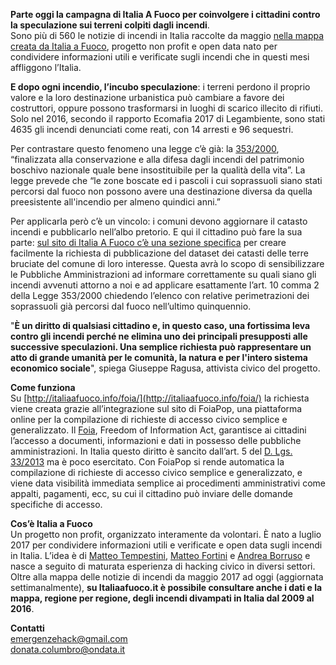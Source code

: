 
**Parte oggi la campagna di Italia A Fuoco per coinvolgere i cittadini contro la speculazione sui terreni colpiti dagli incendi**.<br>
Sono più di 560 le notizie di incendi in Italia raccolte da maggio [nella mappa creata da Italia a Fuoco](http://italiaafuoco.info/2017-07-18-new-mappa-notizie/), progetto non profit e open data nato per condividere informazioni utili e verificate sugli incendi che in questi mesi affliggono l’Italia.

**E dopo ogni incendio, l’incubo speculazione**: i terreni perdono il proprio valore e la loro destinazione urbanistica può cambiare a favore dei costruttori, oppure possono trasformarsi in luoghi di scarico illecito di rifiuti. Solo nel 2016, secondo il rapporto Ecomafia 2017 di Legambiente, sono stati 4635 gli incendi denunciati come reati, con 14 arresti e 96 sequestri.

Per contrastare questo fenomeno una legge c’è già: la [353/2000](http://www.normattiva.it/uri-res/N2Ls?urn:nir:stato:legge:2000-11-21;353!vig=), “finalizzata alla conservazione e alla difesa dagli incendi del patrimonio boschivo nazionale quale bene insostituibile per la qualità della vita”. La legge prevede che “le zone boscate ed i pascoli i cui soprassuoli siano stati percorsi dal fuoco non possono avere una destinazione diversa da quella preesistente all'incendio per almeno quindici anni.”

Per applicarla però c’è un vincolo: i comuni devono aggiornare il catasto incendi e pubblicarlo nell’albo pretorio. E qui il cittadino può fare la sua parte: [sul sito di Italia A Fuoco c’è una sezione specifica](http://italiaafuoco.info/foia/) per creare facilmente la richiesta di pubblicazione del dataset dei catasti delle terre bruciate del comune di loro interesse. Questa avrà lo scopo di sensibilizzare le Pubbliche Amministrazioni ad informare correttamente su quali siano gli incendi avvenuti attorno a noi e ad applicare esattamente l’art. 10 comma 2 della Legge 353/2000 chiedendo l’elenco con relative perimetrazioni dei soprassuoli già percorsi dal fuoco nell’ultimo quinquennio.

"**È un diritto di qualsiasi cittadino e, in questo caso, una fortissima leva contro gli incendi perché ne elimina uno dei principali presupposti alle successive speculazioni. Una semplice richiesta può rappresentare un atto di grande umanità per le comunità, la natura e per l'intero sistema economico sociale**", spiega Giuseppe Ragusa, attivista civico del progetto.

**Come funziona**<br>
Su [http://italiaafuoco.info/foia/](http://italiaafuoco.info/foia/) la richiesta viene creata grazie all’integrazione sul sito di FoiaPop, una piattaforma online per la compilazione di richieste di accesso civico semplice e generalizzato. Il [Foia](http://www.funzionepubblica.gov.it/articolo/dipartimento/01-06-2017/circolare-n-2-2017-attuazione-delle-norme-sull%E2%80%99accesso-civico), Freedom of Information Act, garantisce ai cittadini l’accesso a documenti, informazioni e dati in possesso delle pubbliche amministrazioni. In Italia questo diritto è sancito dall’art. 5 del [D. Lgs. 33/2013](http://www.normattiva.it/uri-res/N2Ls?urn:nir:stato:decreto.legislativo:2013-03-14;33!vig=) ma è poco esercitato. Con FoiaPop si rende automatica la compilazione di richieste di accesso civico semplice e generalizzato, e viene data visibilità immediata semplice ai procedimenti amministrativi come appalti, pagamenti, ecc, su cui il cittadino può inviare delle domande specifiche di accesso.

**Cos’è Italia a Fuoco**<br>
Un progetto non profit, organizzato interamente da volontari. È nato a luglio 2017 per condividere informazioni utili e verificate e open data sugli incendi in Italia. L’idea è di [Matteo Tempestini](https://twitter.com/il_tempe), [Matteo Fortini](https://twitter.com/matt_fortini) e [Andrea Borruso](https://twitter.com/matt_fortini) e nasce a seguito di maturata esperienza di hacking civico in diversi settori. Oltre alla mappa delle notizie di incendi da maggio 2017 ad oggi (aggiornata settimanalmente), **su Italiaafuoco.it è possibile consultare anche i dati e la mappa, regione per regione, degli incendi divampati in Italia dal 2009 al 2016**.

**Contatti**<br>
[emergenzehack@gmail.com](mailto:emergenzehack@gmail.com)<br>
[donata.columbro@ondata.it](mailto:donata.columbro@ondata.it)
